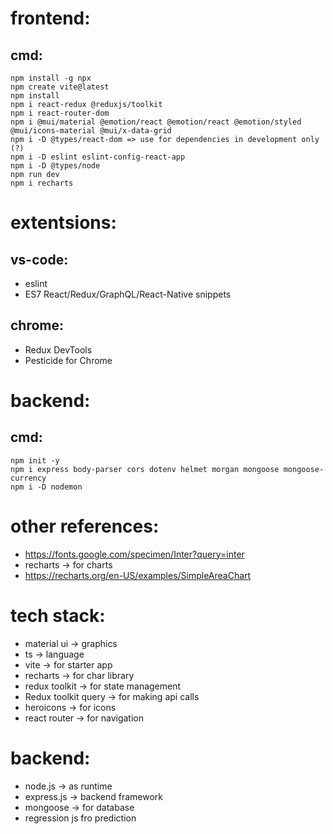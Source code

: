 # frontend:
## cmd:
```
npm install -g npx
npm create vite@latest
npm install
npm i react-redux @reduxjs/toolkit
npm i react-router-dom
npm i @mui/material @emotion/react @emotion/react @emotion/styled @mui/icons-material @mui/x-data-grid
npm i -D @types/react-dom => use for dependencies in development only (?)
npm i -D eslint eslint-config-react-app
npm i -D @types/node
npm run dev
npm i recharts
```
# extentsions:
## vs-code:
- eslint  
- ES7 React/Redux/GraphQL/React-Native snippets
## chrome:
- Redux DevTools  
- Pesticide for Chrome

# backend:
## cmd:
```
npm init -y
npm i express body-parser cors dotenv helmet morgan mongoose mongoose-currency
npm i -D nodemon
```
# other references:
- https://fonts.google.com/specimen/Inter?query=inter  
- recharts -> for charts  
- https://recharts.org/en-US/examples/SimpleAreaChart

# tech stack:
- material ui -> graphics  
- ts -> language  
- vite -> for starter app  
- recharts -> for char library  
- redux toolkit -> for state management  
- Redux toolkit query -> for making api calls  
- heroicons -> for icons  
- react router -> for navigation


# backend:
- node.js -> as runtime  
- express.js -> backend framework  
- mongoose -> for database  
- regression js fro prediction

